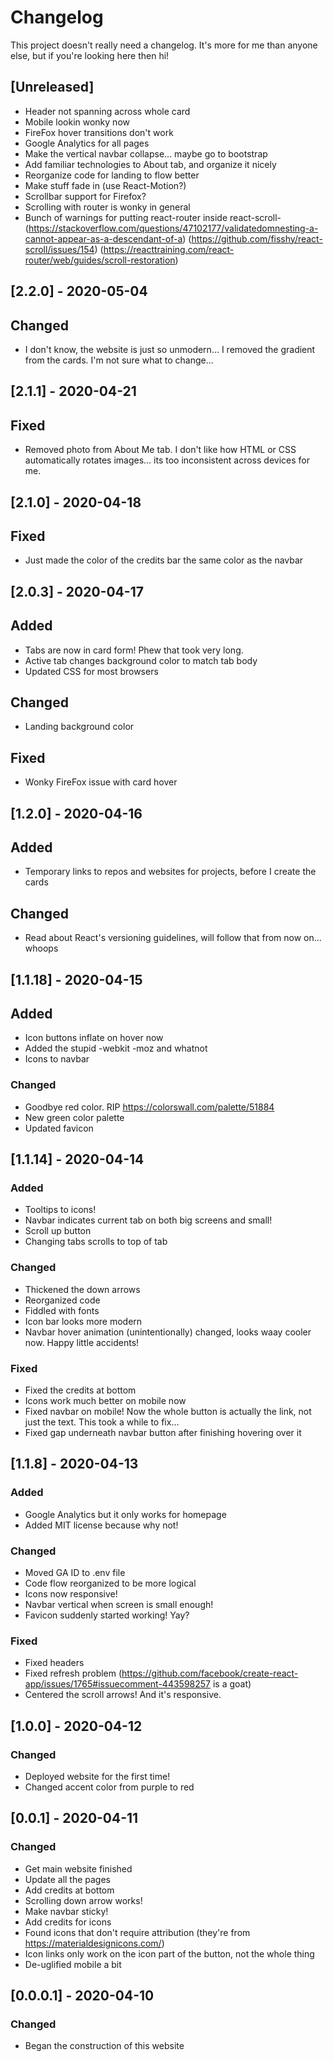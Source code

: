 # Changelog

This project doesn't really need a changelog. It's more for me than anyone else, but if you're looking here then hi!

## [Unreleased]

- Header not spanning across whole card
- Mobile lookin wonky now
- FireFox hover transitions don't work
- Google Analytics for all pages
- Make the vertical navbar collapse... maybe go to bootstrap
- Add familiar technologies to About tab, and organize it nicely
- Reorganize code for landing to flow better
- Make stuff fade in (use React-Motion?)
- Scrollbar support for Firefox?
- Scrolling with router is wonky in general
- Bunch of warnings for putting react-router inside react-scroll- (https://stackoverflow.com/questions/47102177/validatedomnesting-a-cannot-appear-as-a-descendant-of-a) (https://github.com/fisshy/react-scroll/issues/154) (https://reacttraining.com/react-router/web/guides/scroll-restoration)

## [2.2.0] - 2020-05-04

## Changed

- I don't know, the website is just so unmodern... I removed the gradient from the cards. I'm not sure what to change...

## [2.1.1] - 2020-04-21

## Fixed

- Removed photo from About Me tab. I don't like how HTML or CSS automatically rotates images... its too inconsistent across devices for me.

## [2.1.0] - 2020-04-18

## Fixed

- Just made the color of the credits bar the same color as the navbar

## [2.0.3] - 2020-04-17

## Added

- Tabs are now in card form! Phew that took very long.
- Active tab changes background color to match tab body
- Updated CSS for most browsers

## Changed

- Landing background color

## Fixed

- Wonky FireFox issue with card hover

## [1.2.0] - 2020-04-16

## Added

- Temporary links to repos and websites for projects, before I create the cards

## Changed

- Read about React's versioning guidelines, will follow that from now on... whoops

## [1.1.18] - 2020-04-15

## Added

- Icon buttons inflate on hover now
- Added the stupid -webkit -moz and whatnot
- Icons to navbar

### Changed

- Goodbye red color. RIP https://colorswall.com/palette/51884
- New green color palette
- Updated favicon

## [1.1.14] - 2020-04-14

### Added

- Tooltips to icons!
- Navbar indicates current tab on both big screens and small!
- Scroll up button
- Changing tabs scrolls to top of tab

### Changed

- Thickened the down arrows
- Reorganized code
- Fiddled with fonts
- Icon bar looks more modern
- Navbar hover animation (unintentionally) changed, looks waay cooler now. Happy little accidents!

### Fixed

- Fixed the credits at bottom
- Icons work much better on mobile now
- Fixed navbar on mobile! Now the whole button is actually the link, not just the text. This took a while to fix...
- Fixed gap underneath navbar button after finishing hovering over it

## [1.1.8] - 2020-04-13

### Added

- Google Analytics but it only works for homepage
- Added MIT license because why not!

### Changed

- Moved GA ID to .env file
- Code flow reorganized to be more logical
- Icons now responsive!
- Navbar vertical when screen is small enough!
- Favicon suddenly started working! Yay?

### Fixed

- Fixed headers
- Fixed refresh problem (https://github.com/facebook/create-react-app/issues/1765#issuecomment-443598257 is a goat)
- Centered the scroll arrows! And it's responsive.

## [1.0.0] - 2020-04-12

### Changed

- Deployed website for the first time!
- Changed accent color from purple to red

## [0.0.1] - 2020-04-11

### Changed

- Get main website finished
- Update all the pages
- Add credits at bottom
- Scrolling down arrow works!
- Make navbar sticky!
- Add credits for icons
- Found icons that don't require attribution (they're from https://materialdesignicons.com/)
- Icon links only work on the icon part of the button, not the whole thing
- De-uglified mobile a bit

## [0.0.0.1] - 2020-04-10

### Changed

- Began the construction of this website
